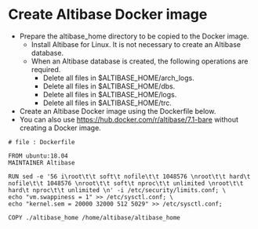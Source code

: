 # Create Altibase Docker image

- Prepare the altibase_home directory to be copied to the Docker image.
  - Install Altibase for Linux. It is not necessary to create an Altibase database.
  - When an Altibase database is created, the following operations are required.
    - Delete all files in $ALTIBASE_HOME/arch_logs.
    - Delete all files in $ALTIBASE_HOME/dbs.
    - Delete all files in $ALTIBASE_HOME/logs.
    - Delete all files in $ALTIBASE_HOME/trc.
- Create an Altibase Docker image using the Dockerfile below.
- You can also use https://hub.docker.com/r/altibase/7.1-bare without creating a Docker image.

```
# file : Dockerfile

FROM ubuntu:18.04
MAINTAINER Altibase

RUN sed -e '56 i\root\t\t soft\t nofile\t\t 1048576 \nroot\t\t hard\t nofile\t\t 1048576 \nroot\t\t soft\t nproc\t\t unlimited \nroot\t\t hard\t nproc\t\t unlimited \n' -i /etc/security/limits.conf; \
echo "vm.swappiness = 1" >> /etc/sysctl.conf; \
echo "kernel.sem = 20000 32000 512 5029" >> /etc/sysctl.conf;

COPY ./altibase_home /home/altibase/altibase_home
```

